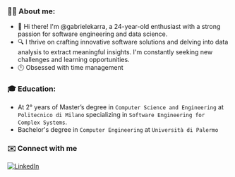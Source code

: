 ### 👨‍💻 About me:
- 👋 Hi there! I'm @gabrielekarra, a 24-year-old enthusiast with a strong passion for software engineering and data science.
- 🔍 I thrive on crafting innovative software solutions and delving into data analysis to extract meaningful insights. I'm constantly seeking new challenges and learning opportunities.
- 🕛 Obsessed with time management

### 🎓 Education:
- At 2° years of Master’s degree in `Computer Science and Engineering` at `Politecnico di Milano` specializing in `Software Engineering for Complex Systems`.
- Bachelor's degree in `Computer Engineering` at `Università di Palermo`

### ✉️ Connect with me
[![LinkedIn](https://img.shields.io/badge/linkedin-%230077B5.svg?style=for-the-badge&logo=linkedin&logoColor=white)]([https://www.linkedin.com/in/alex-calabrese](https://www.linkedin.com/in/salvatoregabrielekarra/))
